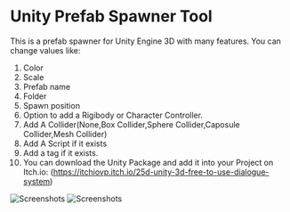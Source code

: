 # Unity Prefab Spawner Tool
This is a prefab spawner for Unity Engine 3D with many features. You can change values like: 
1. Color 
2. Scale 
3. Prefab name
4. Folder
5. Spawn position
6. Option to add a Rigibody or Character Controller.
7. Add A Collider(None,Box Collider,Sphere Collider,Capοsule Collider,Mesh Collider)
8. Add A Script if it exists
9. Add a tag if it exists.
10. You can download the Unity Package and add it into your Project on Itch.io: (https://itchiovp.itch.io/25d-unity-3d-free-to-use-dialogue-system)

![Screenshots](https://img.itch.zone/aW1hZ2UvMjAxODgxMC8xMzg4NDczNy5wbmc=/original/jpDXkw.png)
![Screenshots](https://img.itch.zone/aW1hZ2UvMjAxODgxMC8xMzg4NDczMi5wbmc=/original/qr977K.png)
